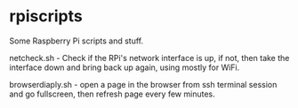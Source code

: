 # rpiscripts
Some Raspberry Pi scripts and stuff.

netcheck.sh - Check if the RPi's network interface is up, if not, then take
              the interface down and bring back up again, using mostly for WiFi.

browserdiaply.sh - open a page in the browser from ssh terminal session and go
                   fullscreen, then refresh page every few minutes.
